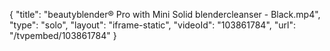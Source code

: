 {
    "title": "beautyblender&reg; Pro with Mini Solid blendercleanser - Black.mp4",
    "type": "solo",
    "layout": "iframe-static",
    "videoId": "103861784",
    "url": "\/tvpembed\/103861784"
}